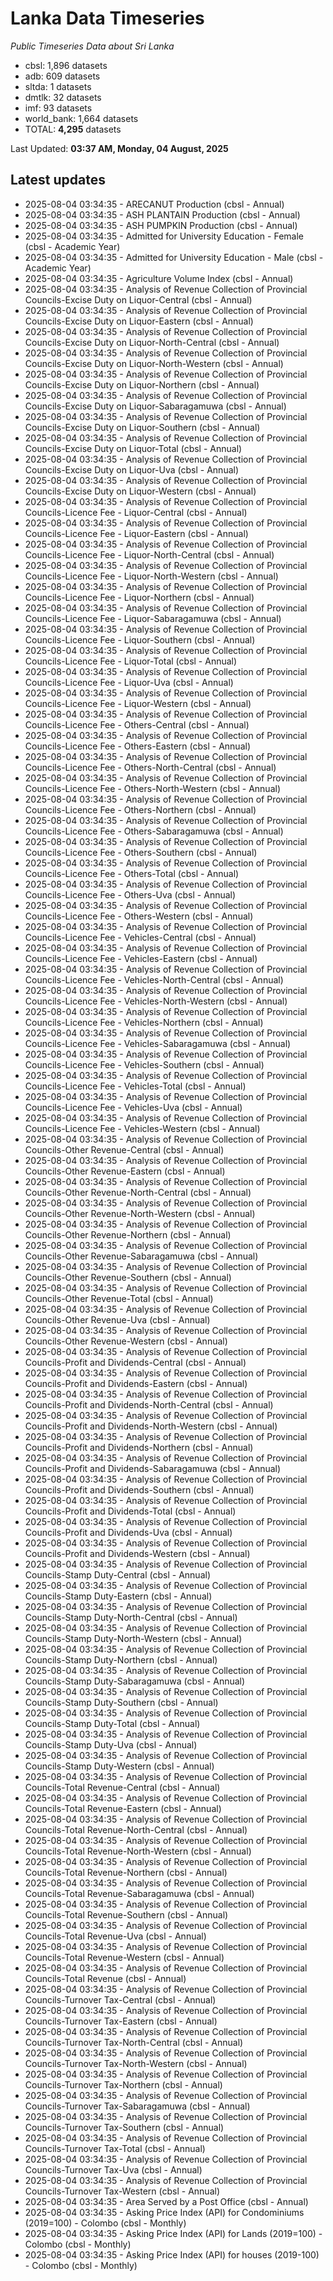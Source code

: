 # Lanka Data Timeseries
*Public Timeseries Data about Sri Lanka*

* cbsl: 1,896 datasets
* adb: 609 datasets
* sltda: 1 datasets
* dmtlk: 32 datasets
* imf: 93 datasets
* world_bank: 1,664 datasets
* TOTAL: **4,295** datasets

Last Updated: **03:37 AM, Monday, 04 August, 2025**

## Latest updates

* 2025-08-04 03:34:35 - ARECANUT Production (cbsl - Annual)
* 2025-08-04 03:34:35 - ASH PLANTAIN Production (cbsl - Annual)
* 2025-08-04 03:34:35 - ASH PUMPKIN Production (cbsl - Annual)
* 2025-08-04 03:34:35 - Admitted for University Education - Female (cbsl - Academic Year)
* 2025-08-04 03:34:35 - Admitted for University Education - Male (cbsl - Academic Year)
* 2025-08-04 03:34:35 - Agriculture Volume Index (cbsl - Annual)
* 2025-08-04 03:34:35 - Analysis of Revenue Collection of Provincial Councils-Excise Duty on Liquor-Central (cbsl - Annual)
* 2025-08-04 03:34:35 - Analysis of Revenue Collection of Provincial Councils-Excise Duty on Liquor-Eastern (cbsl - Annual)
* 2025-08-04 03:34:35 - Analysis of Revenue Collection of Provincial Councils-Excise Duty on Liquor-North-Central (cbsl - Annual)
* 2025-08-04 03:34:35 - Analysis of Revenue Collection of Provincial Councils-Excise Duty on Liquor-North-Western (cbsl - Annual)
* 2025-08-04 03:34:35 - Analysis of Revenue Collection of Provincial Councils-Excise Duty on Liquor-Northern (cbsl - Annual)
* 2025-08-04 03:34:35 - Analysis of Revenue Collection of Provincial Councils-Excise Duty on Liquor-Sabaragamuwa (cbsl - Annual)
* 2025-08-04 03:34:35 - Analysis of Revenue Collection of Provincial Councils-Excise Duty on Liquor-Southern (cbsl - Annual)
* 2025-08-04 03:34:35 - Analysis of Revenue Collection of Provincial Councils-Excise Duty on Liquor-Total (cbsl - Annual)
* 2025-08-04 03:34:35 - Analysis of Revenue Collection of Provincial Councils-Excise Duty on Liquor-Uva (cbsl - Annual)
* 2025-08-04 03:34:35 - Analysis of Revenue Collection of Provincial Councils-Excise Duty on Liquor-Western (cbsl - Annual)
* 2025-08-04 03:34:35 - Analysis of Revenue Collection of Provincial Councils-Licence Fee - Liquor-Central (cbsl - Annual)
* 2025-08-04 03:34:35 - Analysis of Revenue Collection of Provincial Councils-Licence Fee - Liquor-Eastern (cbsl - Annual)
* 2025-08-04 03:34:35 - Analysis of Revenue Collection of Provincial Councils-Licence Fee - Liquor-North-Central (cbsl - Annual)
* 2025-08-04 03:34:35 - Analysis of Revenue Collection of Provincial Councils-Licence Fee - Liquor-North-Western (cbsl - Annual)
* 2025-08-04 03:34:35 - Analysis of Revenue Collection of Provincial Councils-Licence Fee - Liquor-Northern (cbsl - Annual)
* 2025-08-04 03:34:35 - Analysis of Revenue Collection of Provincial Councils-Licence Fee - Liquor-Sabaragamuwa (cbsl - Annual)
* 2025-08-04 03:34:35 - Analysis of Revenue Collection of Provincial Councils-Licence Fee - Liquor-Southern (cbsl - Annual)
* 2025-08-04 03:34:35 - Analysis of Revenue Collection of Provincial Councils-Licence Fee - Liquor-Total (cbsl - Annual)
* 2025-08-04 03:34:35 - Analysis of Revenue Collection of Provincial Councils-Licence Fee - Liquor-Uva (cbsl - Annual)
* 2025-08-04 03:34:35 - Analysis of Revenue Collection of Provincial Councils-Licence Fee - Liquor-Western (cbsl - Annual)
* 2025-08-04 03:34:35 - Analysis of Revenue Collection of Provincial Councils-Licence Fee - Others-Central (cbsl - Annual)
* 2025-08-04 03:34:35 - Analysis of Revenue Collection of Provincial Councils-Licence Fee - Others-Eastern (cbsl - Annual)
* 2025-08-04 03:34:35 - Analysis of Revenue Collection of Provincial Councils-Licence Fee - Others-North-Central (cbsl - Annual)
* 2025-08-04 03:34:35 - Analysis of Revenue Collection of Provincial Councils-Licence Fee - Others-North-Western (cbsl - Annual)
* 2025-08-04 03:34:35 - Analysis of Revenue Collection of Provincial Councils-Licence Fee - Others-Northern (cbsl - Annual)
* 2025-08-04 03:34:35 - Analysis of Revenue Collection of Provincial Councils-Licence Fee - Others-Sabaragamuwa (cbsl - Annual)
* 2025-08-04 03:34:35 - Analysis of Revenue Collection of Provincial Councils-Licence Fee - Others-Southern (cbsl - Annual)
* 2025-08-04 03:34:35 - Analysis of Revenue Collection of Provincial Councils-Licence Fee - Others-Total (cbsl - Annual)
* 2025-08-04 03:34:35 - Analysis of Revenue Collection of Provincial Councils-Licence Fee - Others-Uva (cbsl - Annual)
* 2025-08-04 03:34:35 - Analysis of Revenue Collection of Provincial Councils-Licence Fee - Others-Western (cbsl - Annual)
* 2025-08-04 03:34:35 - Analysis of Revenue Collection of Provincial Councils-Licence Fee - Vehicles-Central (cbsl - Annual)
* 2025-08-04 03:34:35 - Analysis of Revenue Collection of Provincial Councils-Licence Fee - Vehicles-Eastern (cbsl - Annual)
* 2025-08-04 03:34:35 - Analysis of Revenue Collection of Provincial Councils-Licence Fee - Vehicles-North-Central (cbsl - Annual)
* 2025-08-04 03:34:35 - Analysis of Revenue Collection of Provincial Councils-Licence Fee - Vehicles-North-Western (cbsl - Annual)
* 2025-08-04 03:34:35 - Analysis of Revenue Collection of Provincial Councils-Licence Fee - Vehicles-Northern (cbsl - Annual)
* 2025-08-04 03:34:35 - Analysis of Revenue Collection of Provincial Councils-Licence Fee - Vehicles-Sabaragamuwa (cbsl - Annual)
* 2025-08-04 03:34:35 - Analysis of Revenue Collection of Provincial Councils-Licence Fee - Vehicles-Southern (cbsl - Annual)
* 2025-08-04 03:34:35 - Analysis of Revenue Collection of Provincial Councils-Licence Fee - Vehicles-Total (cbsl - Annual)
* 2025-08-04 03:34:35 - Analysis of Revenue Collection of Provincial Councils-Licence Fee - Vehicles-Uva (cbsl - Annual)
* 2025-08-04 03:34:35 - Analysis of Revenue Collection of Provincial Councils-Licence Fee - Vehicles-Western (cbsl - Annual)
* 2025-08-04 03:34:35 - Analysis of Revenue Collection of Provincial Councils-Other Revenue-Central (cbsl - Annual)
* 2025-08-04 03:34:35 - Analysis of Revenue Collection of Provincial Councils-Other Revenue-Eastern (cbsl - Annual)
* 2025-08-04 03:34:35 - Analysis of Revenue Collection of Provincial Councils-Other Revenue-North-Central (cbsl - Annual)
* 2025-08-04 03:34:35 - Analysis of Revenue Collection of Provincial Councils-Other Revenue-North-Western (cbsl - Annual)
* 2025-08-04 03:34:35 - Analysis of Revenue Collection of Provincial Councils-Other Revenue-Northern (cbsl - Annual)
* 2025-08-04 03:34:35 - Analysis of Revenue Collection of Provincial Councils-Other Revenue-Sabaragamuwa (cbsl - Annual)
* 2025-08-04 03:34:35 - Analysis of Revenue Collection of Provincial Councils-Other Revenue-Southern (cbsl - Annual)
* 2025-08-04 03:34:35 - Analysis of Revenue Collection of Provincial Councils-Other Revenue-Total (cbsl - Annual)
* 2025-08-04 03:34:35 - Analysis of Revenue Collection of Provincial Councils-Other Revenue-Uva (cbsl - Annual)
* 2025-08-04 03:34:35 - Analysis of Revenue Collection of Provincial Councils-Other Revenue-Western (cbsl - Annual)
* 2025-08-04 03:34:35 - Analysis of Revenue Collection of Provincial Councils-Profit and Dividends-Central (cbsl - Annual)
* 2025-08-04 03:34:35 - Analysis of Revenue Collection of Provincial Councils-Profit and Dividends-Eastern (cbsl - Annual)
* 2025-08-04 03:34:35 - Analysis of Revenue Collection of Provincial Councils-Profit and Dividends-North-Central (cbsl - Annual)
* 2025-08-04 03:34:35 - Analysis of Revenue Collection of Provincial Councils-Profit and Dividends-North-Western (cbsl - Annual)
* 2025-08-04 03:34:35 - Analysis of Revenue Collection of Provincial Councils-Profit and Dividends-Northern (cbsl - Annual)
* 2025-08-04 03:34:35 - Analysis of Revenue Collection of Provincial Councils-Profit and Dividends-Sabaragamuwa (cbsl - Annual)
* 2025-08-04 03:34:35 - Analysis of Revenue Collection of Provincial Councils-Profit and Dividends-Southern (cbsl - Annual)
* 2025-08-04 03:34:35 - Analysis of Revenue Collection of Provincial Councils-Profit and Dividends-Total (cbsl - Annual)
* 2025-08-04 03:34:35 - Analysis of Revenue Collection of Provincial Councils-Profit and Dividends-Uva (cbsl - Annual)
* 2025-08-04 03:34:35 - Analysis of Revenue Collection of Provincial Councils-Profit and Dividends-Western (cbsl - Annual)
* 2025-08-04 03:34:35 - Analysis of Revenue Collection of Provincial Councils-Stamp Duty-Central (cbsl - Annual)
* 2025-08-04 03:34:35 - Analysis of Revenue Collection of Provincial Councils-Stamp Duty-Eastern (cbsl - Annual)
* 2025-08-04 03:34:35 - Analysis of Revenue Collection of Provincial Councils-Stamp Duty-North-Central (cbsl - Annual)
* 2025-08-04 03:34:35 - Analysis of Revenue Collection of Provincial Councils-Stamp Duty-North-Western (cbsl - Annual)
* 2025-08-04 03:34:35 - Analysis of Revenue Collection of Provincial Councils-Stamp Duty-Northern (cbsl - Annual)
* 2025-08-04 03:34:35 - Analysis of Revenue Collection of Provincial Councils-Stamp Duty-Sabaragamuwa (cbsl - Annual)
* 2025-08-04 03:34:35 - Analysis of Revenue Collection of Provincial Councils-Stamp Duty-Southern (cbsl - Annual)
* 2025-08-04 03:34:35 - Analysis of Revenue Collection of Provincial Councils-Stamp Duty-Total (cbsl - Annual)
* 2025-08-04 03:34:35 - Analysis of Revenue Collection of Provincial Councils-Stamp Duty-Uva (cbsl - Annual)
* 2025-08-04 03:34:35 - Analysis of Revenue Collection of Provincial Councils-Stamp Duty-Western (cbsl - Annual)
* 2025-08-04 03:34:35 - Analysis of Revenue Collection of Provincial Councils-Total Revenue-Central (cbsl - Annual)
* 2025-08-04 03:34:35 - Analysis of Revenue Collection of Provincial Councils-Total Revenue-Eastern (cbsl - Annual)
* 2025-08-04 03:34:35 - Analysis of Revenue Collection of Provincial Councils-Total Revenue-North-Central (cbsl - Annual)
* 2025-08-04 03:34:35 - Analysis of Revenue Collection of Provincial Councils-Total Revenue-North-Western (cbsl - Annual)
* 2025-08-04 03:34:35 - Analysis of Revenue Collection of Provincial Councils-Total Revenue-Northern (cbsl - Annual)
* 2025-08-04 03:34:35 - Analysis of Revenue Collection of Provincial Councils-Total Revenue-Sabaragamuwa (cbsl - Annual)
* 2025-08-04 03:34:35 - Analysis of Revenue Collection of Provincial Councils-Total Revenue-Southern (cbsl - Annual)
* 2025-08-04 03:34:35 - Analysis of Revenue Collection of Provincial Councils-Total Revenue-Uva (cbsl - Annual)
* 2025-08-04 03:34:35 - Analysis of Revenue Collection of Provincial Councils-Total Revenue-Western (cbsl - Annual)
* 2025-08-04 03:34:35 - Analysis of Revenue Collection of Provincial Councils-Total Revenue (cbsl - Annual)
* 2025-08-04 03:34:35 - Analysis of Revenue Collection of Provincial Councils-Turnover Tax-Central (cbsl - Annual)
* 2025-08-04 03:34:35 - Analysis of Revenue Collection of Provincial Councils-Turnover Tax-Eastern (cbsl - Annual)
* 2025-08-04 03:34:35 - Analysis of Revenue Collection of Provincial Councils-Turnover Tax-North-Central (cbsl - Annual)
* 2025-08-04 03:34:35 - Analysis of Revenue Collection of Provincial Councils-Turnover Tax-North-Western (cbsl - Annual)
* 2025-08-04 03:34:35 - Analysis of Revenue Collection of Provincial Councils-Turnover Tax-Northern (cbsl - Annual)
* 2025-08-04 03:34:35 - Analysis of Revenue Collection of Provincial Councils-Turnover Tax-Sabaragamuwa (cbsl - Annual)
* 2025-08-04 03:34:35 - Analysis of Revenue Collection of Provincial Councils-Turnover Tax-Southern (cbsl - Annual)
* 2025-08-04 03:34:35 - Analysis of Revenue Collection of Provincial Councils-Turnover Tax-Total (cbsl - Annual)
* 2025-08-04 03:34:35 - Analysis of Revenue Collection of Provincial Councils-Turnover Tax-Uva (cbsl - Annual)
* 2025-08-04 03:34:35 - Analysis of Revenue Collection of Provincial Councils-Turnover Tax-Western (cbsl - Annual)
* 2025-08-04 03:34:35 - Area Served by a Post Office (cbsl - Annual)
* 2025-08-04 03:34:35 - Asking Price Index (API) for Condominiums (2019=100) - Colombo (cbsl - Monthly)
* 2025-08-04 03:34:35 - Asking Price Index (API) for Lands (2019=100) - Colombo (cbsl - Monthly)
* 2025-08-04 03:34:35 - Asking Price Index (API) for houses (2019-100) - Colombo (cbsl - Monthly)